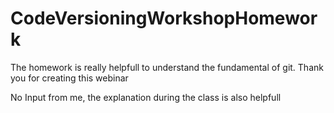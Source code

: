 # CodeVersioningWorkshopHomework

The homework is really helpfull to understand the fundamental of git. Thank you for creating this webinar

No Input from me, the explanation during the class is also helpfull
